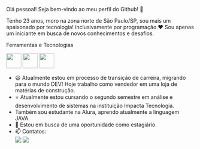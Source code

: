 Olá pessoal! Seja bem-vindo ao meu perfil do Github! 👋

Tenho 23 anos, moro na zona norte de São Paulo/SP, sou mais um apaixonado por tecnologia! inclusivamente por programação.❤ 
Sou apenas um iniciante em busca de novos conhecimentos e desafios.

Ferramentas e Tecnologias

<img src="https://cdn.jsdelivr.net/gh/devicons/devicon/icons/git/git-original.svg" width="40" height="40"/> <img src="https://cdn.jsdelivr.net/gh/devicons/devicon/icons/github/github-original.svg" width="40" height="40" /> <img src="https://cdn.jsdelivr.net/gh/devicons/devicon/icons/java/java-original.svg" width="40" height="40"/>  
          
- 😃 Atualmente estou em processo de transição de carreira, migrando para o mundo DEV! Hoje trabalho como vendedor em uma loja de matérias de construção.
- ⭐ Atualmente estou cursando o segundo semestre em análise e desenvolvimento de sistemas na instituição Impacta Tecnologia.
- Também sou estudante na Alura, aprendo atualmente a linguagem JAVA.  
- 🤝 Estou em busca de uma oportunidade como estagiário.
- 📫 Contatos:
  <div> 
     <a href="https://www.linkedin.com/in/allyson-alves-2a1414195" target="_blank"><img src="https://img.shields.io/badge/-LinkedIn-%230077B5?style=for-the-badge&logo=linkedin&logoColor=white" target="_blank"></a> <a href = "allyson.silvacosta02@gmail.com"><img src="https://img.shields.io/badge/Gmail-D14836?style=for-the-badge&logo=gmail&logoColor=white" target="_blank"></a>
 </div>


  
